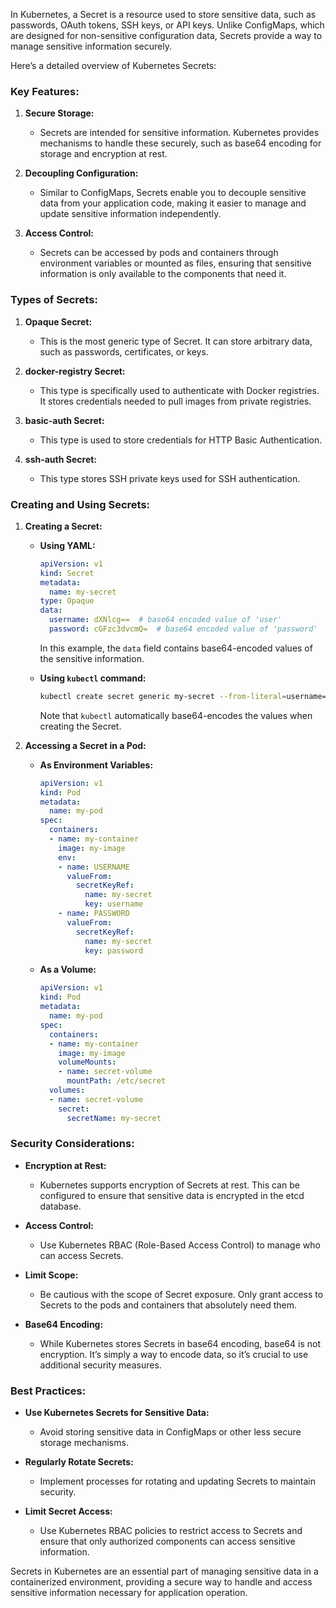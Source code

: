 In Kubernetes, a Secret is a resource used to store sensitive data, such as passwords, OAuth tokens, SSH keys, or API keys. Unlike ConfigMaps, which are designed for non-sensitive configuration data, Secrets provide a way to manage sensitive information securely.

Here’s a detailed overview of Kubernetes Secrets:

### **Key Features:**

1. **Secure Storage:**
   - Secrets are intended for sensitive information. Kubernetes provides mechanisms to handle these securely, such as base64 encoding for storage and encryption at rest.

2. **Decoupling Configuration:**
   - Similar to ConfigMaps, Secrets enable you to decouple sensitive data from your application code, making it easier to manage and update sensitive information independently.

3. **Access Control:**
   - Secrets can be accessed by pods and containers through environment variables or mounted as files, ensuring that sensitive information is only available to the components that need it.

### **Types of Secrets:**

1. **Opaque Secret:**
   - This is the most generic type of Secret. It can store arbitrary data, such as passwords, certificates, or keys.

2. **docker-registry Secret:**
   - This type is specifically used to authenticate with Docker registries. It stores credentials needed to pull images from private registries.

3. **basic-auth Secret:**
   - This type is used to store credentials for HTTP Basic Authentication.

4. **ssh-auth Secret:**
   - This type stores SSH private keys used for SSH authentication.

### **Creating and Using Secrets:**

1. **Creating a Secret:**
   - **Using YAML:**
     ```yaml
     apiVersion: v1
     kind: Secret
     metadata:
       name: my-secret
     type: Opaque
     data:
       username: dXNlcg==  # base64 encoded value of 'user'
       password: cGFzc3dvcmQ=  # base64 encoded value of 'password'
     ```
     In this example, the `data` field contains base64-encoded values of the sensitive information.

   - **Using `kubectl` command:**
     ```bash
     kubectl create secret generic my-secret --from-literal=username=user --from-literal=password=password
     ```
     Note that `kubectl` automatically base64-encodes the values when creating the Secret.

2. **Accessing a Secret in a Pod:**
   - **As Environment Variables:**
     ```yaml
     apiVersion: v1
     kind: Pod
     metadata:
       name: my-pod
     spec:
       containers:
       - name: my-container
         image: my-image
         env:
         - name: USERNAME
           valueFrom:
             secretKeyRef:
               name: my-secret
               key: username
         - name: PASSWORD
           valueFrom:
             secretKeyRef:
               name: my-secret
               key: password
     ```

   - **As a Volume:**
     ```yaml
     apiVersion: v1
     kind: Pod
     metadata:
       name: my-pod
     spec:
       containers:
       - name: my-container
         image: my-image
         volumeMounts:
         - name: secret-volume
           mountPath: /etc/secret
       volumes:
       - name: secret-volume
         secret:
           secretName: my-secret
     ```

### **Security Considerations:**

- **Encryption at Rest:**
  - Kubernetes supports encryption of Secrets at rest. This can be configured to ensure that sensitive data is encrypted in the etcd database.

- **Access Control:**
  - Use Kubernetes RBAC (Role-Based Access Control) to manage who can access Secrets.

- **Limit Scope:**
  - Be cautious with the scope of Secret exposure. Only grant access to Secrets to the pods and containers that absolutely need them.

- **Base64 Encoding:**
  - While Kubernetes stores Secrets in base64 encoding, base64 is not encryption. It’s simply a way to encode data, so it’s crucial to use additional security measures.

### **Best Practices:**

- **Use Kubernetes Secrets for Sensitive Data:**
  - Avoid storing sensitive data in ConfigMaps or other less secure storage mechanisms.

- **Regularly Rotate Secrets:**
  - Implement processes for rotating and updating Secrets to maintain security.

- **Limit Secret Access:**
  - Use Kubernetes RBAC policies to restrict access to Secrets and ensure that only authorized components can access sensitive information.

Secrets in Kubernetes are an essential part of managing sensitive data in a containerized environment, providing a secure way to handle and access sensitive information necessary for application operation.
